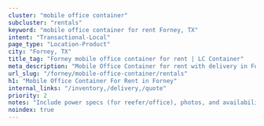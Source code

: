 ```yaml
---
cluster: "mobile office container"
subcluster: "rentals"
keyword: "mobile office container for rent Forney, TX"
intent: "Transactional-Local"
page_type: "Location-Product"
city: "Forney, TX"
title_tag: "Forney mobile office container for rent | LC Container"
meta_description: "Mobile Office Container for rent with delivery in Forney, TX. LC Container — local Since 2003. Get pricing today."
url_slug: "/forney/mobile-office-container/rentals"
h1: "Mobile Office Container For Rent in Forney"
internal_links: "/inventory,/delivery,/quote"
priority: 2
notes: "Include power specs (for reefer/office), photos, and availability."
noindex: true
---
```


<!-- TODO: Add unique city/inventory copy, images, and internal links here. -->
